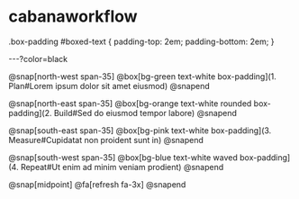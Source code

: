 # cabanaworkflow

.box-padding #boxed-text {
  padding-top: 2em;
  padding-bottom: 2em;
}

---?color=black

@snap[north-west span-35]
@box[bg-green text-white box-padding](1. Plan#Lorem ipsum dolor sit amet eiusmod)
@snapend

@snap[north-east span-35]
@box[bg-orange text-white rounded box-padding](2. Build#Sed do eiusmod tempor labore)
@snapend

@snap[south-east span-35]
@box[bg-pink text-white box-padding](3. Measure#Cupidatat non proident sunt in)
@snapend

@snap[south-west span-35]
@box[bg-blue text-white waved box-padding](4. Repeat#Ut enim ad minim veniam prodient)
@snapend

@snap[midpoint]
@fa[refresh fa-3x]
@snapend
